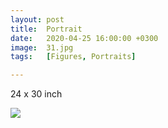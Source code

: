```yaml
---
layout: post
title:  Portrait
date:   2020-04-25 16:00:00 +0300
image:  31.jpg
tags:   [Figures, Portraits]

---
```


24 x 30 inch                                                                       

![]({{site.baseurl}}/img/31.jpg)

